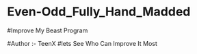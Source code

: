 # Even-Odd_Fully_Hand_Madded
#Improve My Beast Program


#Author :- TeenX
#lets See Who Can Improve It Most
